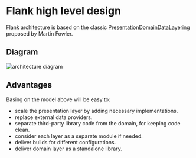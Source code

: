 # Flank high level design

Flank architecture is based on the classic [PresentationDomainDataLayering](https://www.martinfowler.com/bliki/PresentationDomainDataLayering.html) proposed by Martin Fowler.

## Diagram

![architecture diagram](http://www.plantuml.com/plantuml/proxy?cache=no&fmt=svg&src=https://raw.githubusercontent.com/Flank/flank/master/docs/hld/flank-component-diagram.puml)

## Advantages

Basing on the model above will be easy to:
* scale the presentation layer by adding necessary implementations.
* replace external data providers.
* separate third-party library code from the domain, for keeping code clean.
* consider each layer as a separate module if needed.
* deliver builds for different configurations.
* deliver domain layer as a standalone library.
